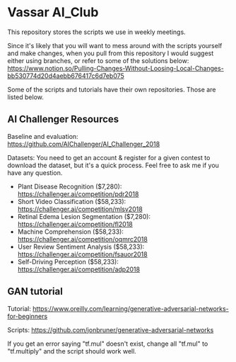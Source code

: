 # Vassar AI_Club

This repository stores the scripts we use in weekly meetings.

Since it's likely that you will want to mess around with the scripts yourself and make changes, when you pull from this repository I would suggest either using branches, or refer to some of the solutions below:
https://www.notion.so/Pulling-Changes-Without-Loosing-Local-Changes-bb530774d20d4aebb676417c6d7eb075

Some of the scripts and tutorials have their own repositories. Those are listed below.

## AI Challenger Resources
Baseline and evaluation: https://github.com/AIChallenger/AI_Challenger_2018

Datasets:
You need to get an account & register for a given contest to download the dataset, but it's a quick process. 
Feel free to ask me if you have any question.

- Plant Disease Recognition ($7,280):
https://challenger.ai/competition/pdr2018
- Short Video Classification ($58,233):
https://challenger.ai/competition/mlsv2018
- Retinal Edema Lesion Segmentation ($7,280):
https://challenger.ai/competition/fl2018
- Machine Comprehension ($58,233):
https://challenger.ai/competition/oqmrc2018
- User Review Sentiment Analysis ($58,233):
https://challenger.ai/competition/fsauor2018
- Self-Driving Perception ($58,233):
https://challenger.ai/competition/adp2018

## GAN tutorial
Tutorial: https://www.oreilly.com/learning/generative-adversarial-networks-for-beginners

Scripts: https://github.com/jonbruner/generative-adversarial-networks  

If you get an error saying "tf.mul" doesn't exist, change all "tf.mul" to "tf.multiply" and the script should work well.
